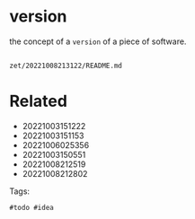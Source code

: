 # version

the concept of a `version` of a piece of software.

```
```

` zet/20221008213122/README.md `

# Related

- 20221003151222
- 20221003151153
- 20221006025356
- 20221003150551
- 20221008212519
- 20221008212802

Tags:

    #todo #idea
